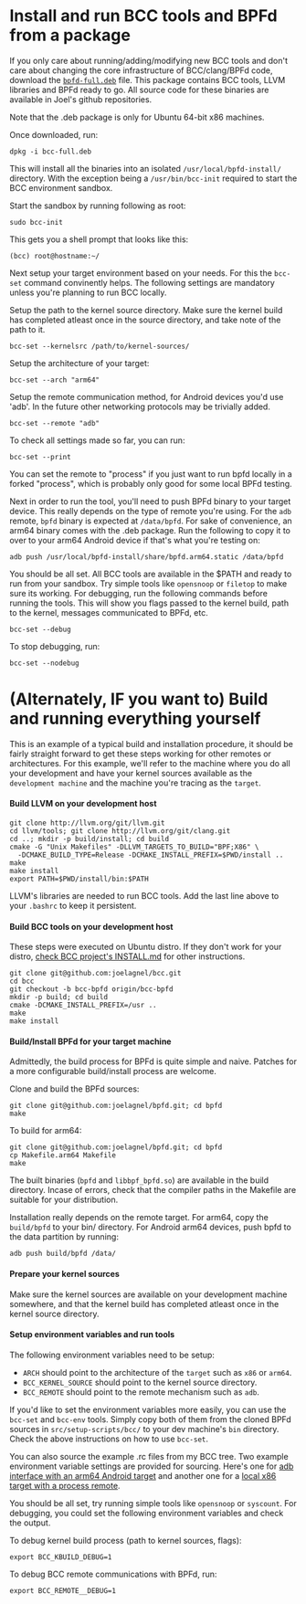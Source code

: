 # Install and run BCC tools and BPFd from a package

If you only care about running/adding/modifying new BCC tools and don't care about changing the core infrastructure of
BCC/clang/BPFd code, download the [`bpfd-full.deb`](http://bit.do/bpfd-full-dl) file. This package contains BCC
tools, LLVM libraries and BPFd ready to go. All source code for these binaries are available in Joel's github repositories.

Note that the .deb package is only for Ubuntu 64-bit x86 machines.

Once downloaded, run:
```
dpkg -i bcc-full.deb
```
This will install all the binaries into an isolated `/usr/local/bpfd-install/` directory. With the exception being a
`/usr/bin/bcc-init` required to start the BCC environment sandbox.

Start the sandbox by running following as root:
```
sudo bcc-init
```
This gets you a shell prompt that looks like this:
```
(bcc) root@hostname:~/
```
Next setup your target environment based on your needs. For this the `bcc-set` command convinently helps.
The following settings are mandatory unless you're planning to run BCC locally.

Setup the path to the kernel source directory. Make sure the kernel build has completed atleast once in the source
directory, and take note of the path to it.
```
bcc-set --kernelsrc /path/to/kernel-sources/
```

Setup the architecture of your target:
```
bcc-set --arch "arm64"
```
Setup the remote communication method, for Android devices you'd use 'adb'. In the future other networking protocols may
be trivially added.
```
bcc-set --remote "adb"
```
To check all settings made so far, you can run:
```
bcc-set --print
```
You can set the remote to "process" if you just want to run bpfd locally in a forked "process", which is probably only
good for some local BPFd testing.

Next in order to run the tool, you'll need to push BPFd binary to your target device. This really depends on the type of
remote you're using. For the `adb` remote, `bpfd` binary is expected at `/data/bpfd`. For sake of convenience, an arm64
binary comes with the .deb package. Run the following to copy it to over to your arm64 Android device if that's what
you're testing on:
```
adb push /usr/local/bpfd-install/share/bpfd.arm64.static /data/bpfd
```
You should be all set. All BCC tools are available in the $PATH and ready to run from your sandbox. Try simple tools
like `opensnoop` or `filetop` to make sure its working. For debugging, run the following commands before running the
tools. This will show you flags passed to the kernel build, path to the kernel, messages communicated to BPFd, etc.
```
bcc-set --debug
```
To stop debugging, run:
```
bcc-set --nodebug
```

# (Alternately, IF you want to) Build and running everything yourself
This is an example of a typical build and installation procedure, it should be fairly straight forward to get these steps
working for other remotes or architectures. For this example, we'll refer to the machine where you do all your
development and have your kernel sources available as the `development machine` and the machine you're tracing as the
`target`.

#### Build LLVM on your development host
```
git clone http://llvm.org/git/llvm.git
cd llvm/tools; git clone http://llvm.org/git/clang.git
cd ..; mkdir -p build/install; cd build
cmake -G "Unix Makefiles" -DLLVM_TARGETS_TO_BUILD="BPF;X86" \
  -DCMAKE_BUILD_TYPE=Release -DCMAKE_INSTALL_PREFIX=$PWD/install ..
make
make install
export PATH=$PWD/install/bin:$PATH
```
LLVM's libraries are needed to run BCC tools. Add the last line above to your `.bashrc` to keep it persistent.

#### Build BCC tools on your development host
These steps were executed on Ubuntu distro. If they don't work for your distro, [check BCC project's
INSTALL.md](https://github.com/iovisor/bcc/blob/master/INSTALL.md) for other instructions.
```
git clone git@github.com:joelagnel/bcc.git
cd bcc
git checkout -b bcc-bpfd origin/bcc-bpfd
mkdir -p build; cd build
cmake -DCMAKE_INSTALL_PREFIX=/usr ..
make
make install
```

#### Build/Install BPFd for your target machine
Admittedly, the build process for BPFd is quite simple and naive. Patches for a more configurable build/install process
are welcome.

Clone and build the BPFd sources:
```
git clone git@github.com:joelagnel/bpfd.git; cd bpfd
make
```
To build for arm64:
```
git clone git@github.com:joelagnel/bpfd.git; cd bpfd
cp Makefile.arm64 Makefile
make
```
The built binaries (`bpfd` and `libbpf_bpfd.so`) are available in the build directory. Incase of errors, check that the
compiler paths in the Makefile are suitable for your distribution.

Installation really depends on the remote target. For arm64, copy the `build/bpfd` to your bin/ directory. For Android
arm64 devices, push bpfd to the data partition by running:
```
adb push build/bpfd /data/
```

#### Prepare your kernel sources
Make sure the kernel sources are available on your development machine somewhere, and that the kernel build has
completed atleast once in the kernel source directory.

#### Setup environment variables and run tools
The following environment variables need to be setup:
- `ARCH` should point to the architecture of the `target` such as `x86` or `arm64`.
- `BCC_KERNEL_SOURCE` should point to the kernel source directory.
- `BCC_REMOTE` should point to the remote mechanism such as `adb`.

If you'd like to set the environment variables more easily, you can use the `bcc-set` and `bcc-env` tools. Simply copy
both of them from the cloned BPFd sources in `src/setup-scripts/bcc/` to your dev machine's `bin` directory. Check the
above instructions on how to use `bcc-set`.

You can also source the example .rc files from my BCC tree. Two example environment variable settings are provided for
sourcing. Here's one for [adb interface with an arm64 Android
target](https://github.com/joelagnel/bcc/blob/bcc-bpfd/arm64-adb.rc) and another one for a [local x86 target with a
process remote](https://github.com/joelagnel/bcc/blob/bcc-bpfd/x86-local.rc).

You should be all set, try running simple tools like `opensnoop` or `syscount`. For debugging, you could set the
following environment variables and check the output.

To debug kernel build process (path to kernel sources, flags):
```
export BCC_KBUILD_DEBUG=1
```
To debug BCC remote communications with BPFd, run:
```
export BCC_REMOTE__DEBUG=1
```

